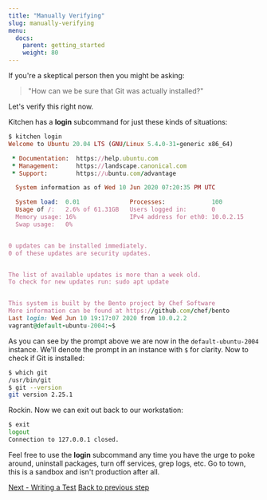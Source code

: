 ```yaml
---
title: "Manually Verifying"
slug: manually-verifying
menu:
  docs:
    parent: getting_started
    weight: 80
---
```


If you're a skeptical person then you might be asking:

> "How can we be sure that Git was actually installed?"

Let's verify this right now.

Kitchen has a **login** subcommand for just these kinds of situations:

```ruby
$ kitchen login
Welcome to Ubuntu 20.04 LTS (GNU/Linux 5.4.0-31-generic x86_64)

 * Documentation:  https://help.ubuntu.com
 * Management:     https://landscape.canonical.com
 * Support:        https://ubuntu.com/advantage

  System information as of Wed 10 Jun 2020 07:20:35 PM UTC

  System load:  0.01              Processes:             100
  Usage of /:   2.6% of 61.31GB   Users logged in:       0
  Memory usage: 16%               IPv4 address for eth0: 10.0.2.15
  Swap usage:   0%


0 updates can be installed immediately.
0 of these updates are security updates.


The list of available updates is more than a week old.
To check for new updates run: sudo apt update


This system is built by the Bento project by Chef Software
More information can be found at https://github.com/chef/bento
Last login: Wed Jun 10 19:17:07 2020 from 10.0.2.2
vagrant@default-ubuntu-2004:~$
```

As you can see by the prompt above we are now in the `default-ubuntu-2004` instance. We'll denote the prompt in an instance with `$` for clarity. Now to check if Git is installed:

```bash
$ which git
/usr/bin/git
$ git --version
git version 2.25.1
```

Rockin. Now we can exit out back to our workstation:

```bash
$ exit
logout
Connection to 127.0.0.1 closed.
```

Feel free to use the **login** subcommand any time you have the urge to poke around, uninstall packages, turn off services, grep logs, etc. Go to town, this is a sandbox and isn't production after all.

<div class="sidebar--footer">
<a class="button primary-cta" href="/docs/getting-started/writing-test">Next - Writing a Test</a>
<a class="sidebar--footer--back" href="/docs/getting-started/running-converge">Back to previous step</a>
</div>
